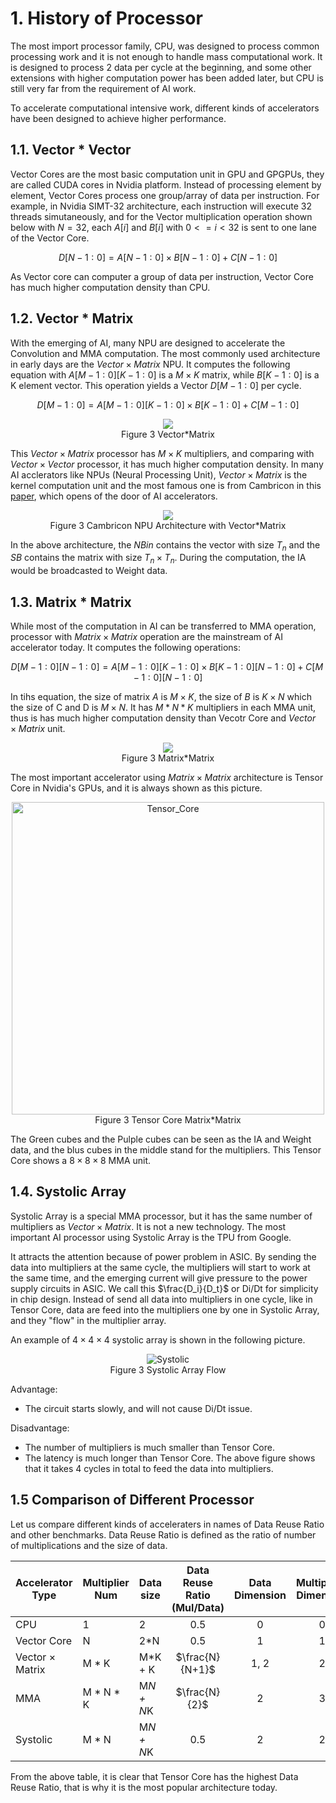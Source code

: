 

# 1. History of Processor

The most import processor family, CPU, was designed to process common processing work and it is not enough to handle mass computational work. It is designed to process 2 data per cycle at the beginning, and some other extensions with higher computation power has been added later, but CPU is still very far from the requirement of AI work.

To accelerate computational intensive work, different kinds of accelerators have been designed to achieve higher performance. 


## 1.1. Vector * Vector

Vector Cores are the most basic computation unit in GPU and GPGPUs, they are called CUDA cores in Nvidia platform. Instead of processing element by element, Vector Cores process one group/array of data per instruction. For example, in Nvidia SIMT-32 architecture, each instruction will execute 32 threads simutaneously, and for the Vector multiplication operation shown below with $N=32$, each $A[i]$ and $B[i]$ with $0<=i<32$ is sent to one lane of the Vector Core.

$$
D[N-1 : 0] = A[N-1 : 0] \times B[N-1 : 0]+ C[N-1 : 0]
$$

As Vector core can computer a group of data per instruction, Vector Core has much higher computation density than CPU.

## 1.2. Vector * Matrix

With the emerging of AI, many NPU are designed to accelerate the Convolution and MMA computation. The most commonly used architecture in early days are the $Vector \times Matrix$ NPU. It computes the following equation with $A[M-1 : 0][K-1 : 0]$ is a $M \times K$ matrix, while $B[K-1 : 0]$ is a K element vector. This operation yields a Vector $D[M-1 : 0]$ per cycle.

$$
D[M-1 : 0] = A[M-1 : 0][K-1 : 0] \times B[K-1 : 0] + C[M-1 : 0]
$$

<div align="center">
  <img src="AI_Accelerator_Architecture/Vector_Matrix.png">
</div>
<div align="center">
  Figure 3 Vector*Matrix
</div>

This $Vector \times Matrix$ processor has  $M \times K$ multipliers, and comparing with $Vector \times Vector$ processor, it has much higher computation density. In many AI acclerators like NPUs (Neural Processing Unit), $Vector \times Matrix$ is the kernel computation unit and the most famous one is from Cambricon in this [paper](https://dl.acm.org/doi/abs/10.1145/2654822.2541967), which opens of the door of AI accelerators.

<div align="center">
  <img src="AI_Accelerator_Architecture/cambricon_npu.png">
</div>
<div align="center">
  Figure 3 Cambricon NPU Architecture with Vector*Matrix
</div>

In the above architecture, the $NBin$ contains the vector with size $T_n$ and the $SB$ contains the matrix with size $T_n \times T_n$. During the computation, the IA would be broadcasted to Weight data.

## 1.3. Matrix * Matrix

While most of the computation in AI can be transferred to MMA operation, processor with $Matrix \times Matrix$ operation are the mainstream of AI accelerator today. It computes the following operations:

$$
D[M-1 : 0][N-1 : 0] = A[M-1 : 0][K-1 : 0] \times B[K-1 : 0][N-1 : 0] + C[M-1 : 0][N-1 : 0]
$$

In tihs equation, the size of matrix $A$ is $M \times K$, the size of $B$ is $K \times N$ which the size of C and D is $M \times N$. It has $M * N * K$ multipliers in each MMA unit, thus is has much higher computation density than Vecotr Core and $Vector \times Matrix$ unit. 

<div align="center">
  <img src="AI_Accelerator_Architecture/matrix_matrix.png">
</div>
<div align="center">
  Figure 3 Matrix*Matrix
</div>

The most important accelerator using  $Matrix \times Matrix$ architecture is Tensor Core in Nvidia's GPUs, and it is always shown as this picture.

<div align="center">
  <img src="AI_Accelerator_Architecture/Tensor_Core.png" alt="Tensor_Core" title="Tensor Core Matrix*Matrix" width="500">
</div>
<div align="center">
  Figure 3 Tensor Core Matrix*Matrix
</div>

The Green cubes and the Pulple cubes can be seen as the IA and Weight data, and the blus cubes in the middle stand for the multipliers. This Tensor Core shows a $8 \times 8 \times 8$ MMA unit.

## 1.4. Systolic Array

Systolic Array is a special MMA processor, but it has the same number of multipliers as $Vector \times Matrix$. It is not a new technology. The most important AI processor using Systolic Array is the TPU from Google.

It attracts the attention because of power problem in ASIC. By sending the data into multipliers at the same cycle, the multipliers will start to work at the same time, and the emerging current will give pressure to the power supply circuits in ASIC. We call this $\frac{D_i}{D_t}$ or Di/Dt for simplicity in chip design. Instead of send all data into multipliers in one cycle, like in Tensor Core, data are feed into the multipliers one by one in Systolic Array, and they "flow" in the multiplier array.

An example of $4 \times 4 \times 4$ systolic array is shown in the following picture.  

<div align="center">
  <img src="AI_Accelerator_Architecture/systolic.png"  alt="Systolic" title="Systolic Array">
</div>
<div align="center">
  Figure 3 Systolic Array Flow
</div>

Advantage:
- The circuit starts slowly, and will not cause Di/Dt issue.

Disadvantage:
- The number of multipliers is much smaller than Tensor Core.
- The latency is much longer than Tensor Core. The above figure shows that it takes 4 cycles in total to feed the data into multipliers. 

## 1.5 Comparison of Different Processor

Let us compare different kinds of acceleraters in names of Data Reuse Ratio and other benchmarks. Data Reuse Ratio is defined as the ratio of number of multiplications and the size of data. 

| Accelerator Type        | Multiplier Num  | Data size     | Data Reuse Ratio (Mul/Data) | Data Dimension  | Multipliers Dimension |
| --                      | --              | --            | :--:                        | :--:            | :--:  |
| CPU                     | 1               | 2             | 0.5                         | 0               | 0   |
| Vector Core             | N               | 2*N           | 0.5                         | 1               | 1   |
| Vector $\times$ Matrix  | M * K           | M*K + K       | $\frac{N}{N+1}$             | 1, 2            | 2   |
| MMA                     | M * N * K       | M*N + N*K     | $\frac{N}{2}$               | 2               | 3   |
| Systolic                | M * N           | M*N + N*K     | 0.5                         | 2               | 2   |

From the above table, it is clear that Tensor Core has the highest Data Reuse Ratio, that is why it is the most popular architecture today.